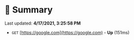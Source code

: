 # 📖 Summary
Last updated: **4/17/2021, 3:25:58 PM**

- `GET` [https://google.com](https://google.com) - **Up** (151ms)
